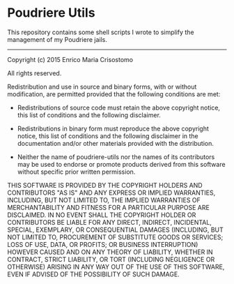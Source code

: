 Poudriere Utils
===============

This repository contains some shell scripts I wrote to simplify the management
of my Poudriere jails.

----

Copyright (c) 2015 Enrico Maria Crisostomo

All rights reserved.

Redistribution and use in source and binary forms, with or without modification,
are permitted provided that the following conditions are met:

  * Redistributions of source code must retain the above copyright notice, this
      list of conditions and the following disclaimer.

  * Redistributions in binary form must reproduce the above copyright notice,
      this list of conditions and the following disclaimer in the documentation
          and/or other materials provided with the distribution.

  * Neither the name of poudriere-utils nor the names of its contributors may be
      used to endorse or promote products derived from this software without
          specific prior written permission.

THIS SOFTWARE IS PROVIDED BY THE COPYRIGHT HOLDERS AND CONTRIBUTORS "AS IS" AND
ANY EXPRESS OR IMPLIED WARRANTIES, INCLUDING, BUT NOT LIMITED TO, THE IMPLIED
WARRANTIES OF MERCHANTABILITY AND FITNESS FOR A PARTICULAR PURPOSE ARE
DISCLAIMED. IN NO EVENT SHALL THE COPYRIGHT HOLDER OR CONTRIBUTORS BE LIABLE FOR
ANY DIRECT, INDIRECT, INCIDENTAL, SPECIAL, EXEMPLARY, OR CONSEQUENTIAL DAMAGES
(INCLUDING, BUT NOT LIMITED TO, PROCUREMENT OF SUBSTITUTE GOODS OR SERVICES;
LOSS OF USE, DATA, OR PROFITS; OR BUSINESS INTERRUPTION) HOWEVER CAUSED AND ON
ANY THEORY OF LIABILITY, WHETHER IN CONTRACT, STRICT LIABILITY, OR TORT
(INCLUDING NEGLIGENCE OR OTHERWISE) ARISING IN ANY WAY OUT OF THE USE OF THIS
SOFTWARE, EVEN IF ADVISED OF THE POSSIBILITY OF SUCH DAMAGE.